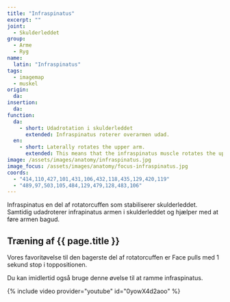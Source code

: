 ```yaml
---
title: "Infraspinatus"
excerpt: ""
joint:
  - Skulderleddet
group:
  - Arme
  - Ryg
name:
  latin: "Infraspinatus"
tags:
  - imagemap
  - muskel
origin: 
  da: 
insertion: 
  da: 
function:
  da:
    - short: Udadrotation i skulderleddet
      extended: Infraspinatus roterer overarmen udad.
  en:
    - short: Laterally rotates the upper arm.
      extended: This means that the infraspinatus muscle rotates the upper arm outward around the axis of the bone (i.e. it rotates the upper arm away from the vertical midline of the body).
image: /assets/images/anatomy/infraspinatus.jpg
image_focus: /assets/images/anatomy/focus-infraspinatus.jpg
coords:
  - "414,110,427,101,431,106,432,118,435,129,420,119"
  - "489,97,503,105,484,129,479,128,483,106"
---
```


Infraspinatus en del af rotatorcuffen som stabiliserer skulderleddet. Samtidig udadroterer infrapinatus armen i skulderleddet og hjælper med at føre armen bagud.

## Træning af {{ page.title }}

Vores favoritøvelse til den bagerste del af rotatorcuffen er Face pulls med 1 sekund stop i toppositionen.

Du kan imidlertid også bruge denne øvelse til at ramme infraspinatus.

{% include video provider="youtube" id="0yowX4d2aoo" %}

